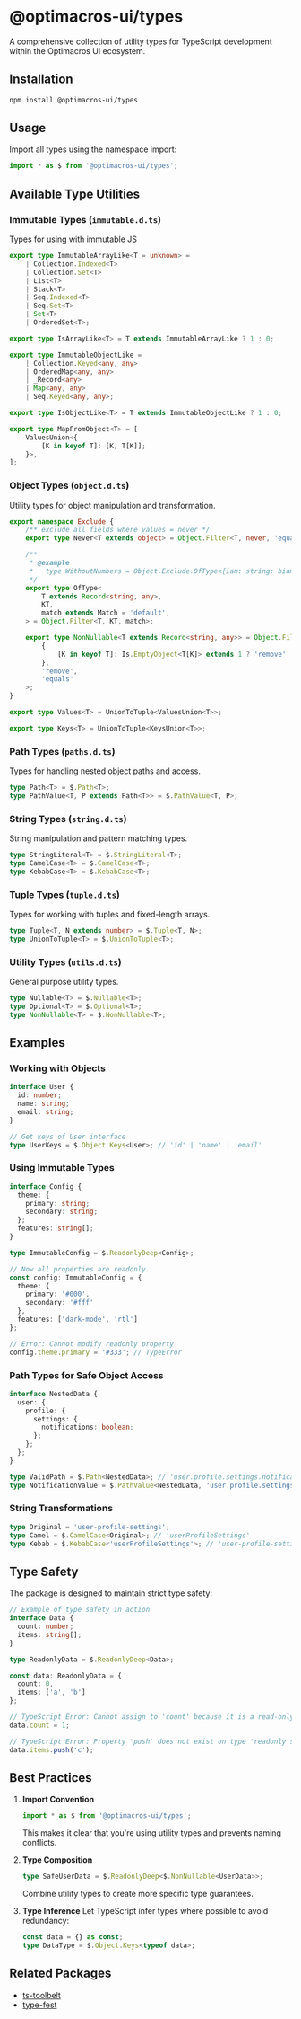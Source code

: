 # @optimacros-ui/types

A comprehensive collection of utility types for TypeScript development within the Optimacros UI ecosystem.

## Installation

```bash
npm install @optimacros-ui/types
```

## Usage

Import all types using the namespace import:

```typescript
import * as $ from '@optimacros-ui/types';
```

## Available Type Utilities


### Immutable Types (`immutable.d.ts`)
Types for using with immutable JS

```typescript
export type ImmutableArrayLike<T = unknown> =
    | Collection.Indexed<T>
    | Collection.Set<T>
    | List<T>
    | Stack<T>
    | Seq.Indexed<T>
    | Seq.Set<T>
    | Set<T>
    | OrderedSet<T>;

export type IsArrayLike<T> = T extends ImmutableArrayLike ? 1 : 0;

export type ImmutableObjectLike =
    | Collection.Keyed<any, any>
    | OrderedMap<any, any>
    | _Record<any>
    | Map<any, any>
    | Seq.Keyed<any, any>;

export type IsObjectLike<T> = T extends ImmutableObjectLike ? 1 : 0;

export type MapFromObject<T> = [
    ValuesUnion<{
        [K in keyof T]: [K, T[K]];
    }>,
];
```

### Object Types (`object.d.ts`)
Utility types for object manipulation and transformation.

```typescript
export namespace Exclude {
    /** exclude all fields where values = never */
    export type Never<T extends object> = Object.Filter<T, never, 'equals'>;

    /**
     * @example
     *   type WithoutNumbers = Object.Exclude.OfType<{iam: string; biam: number}, number, 'equals'>;
     */
    export type OfType<
        T extends Record<string, any>,
        KT,
        match extends Match = 'default',
    > = Object.Filter<T, KT, match>;

    export type NonNullable<T extends Record<string, any>> = Object.Filter<
        {
            [K in keyof T]: Is.EmptyObject<T[K]> extends 1 ? 'remove' : T[K];
        },
        'remove',
        'equals'
    >;
}

export type Values<T> = UnionToTuple<ValuesUnion<T>>;

export type Keys<T> = UnionToTuple<KeysUnion<T>>;
```

### Path Types (`paths.d.ts`)
Types for handling nested object paths and access.

```typescript
type Path<T> = $.Path<T>;
type PathValue<T, P extends Path<T>> = $.PathValue<T, P>;
```

### String Types (`string.d.ts`)
String manipulation and pattern matching types.

```typescript
type StringLiteral<T> = $.StringLiteral<T>;
type CamelCase<T> = $.CamelCase<T>;
type KebabCase<T> = $.KebabCase<T>;
```

### Tuple Types (`tuple.d.ts`)
Types for working with tuples and fixed-length arrays.

```typescript
type Tuple<T, N extends number> = $.Tuple<T, N>;
type UnionToTuple<T> = $.UnionToTuple<T>;
```

### Utility Types (`utils.d.ts`)
General purpose utility types.

```typescript
type Nullable<T> = $.Nullable<T>;
type Optional<T> = $.Optional<T>;
type NonNullable<T> = $.NonNullable<T>;
```

## Examples

### Working with Objects

```typescript
interface User {
  id: number;
  name: string;
  email: string;
}

// Get keys of User interface
type UserKeys = $.Object.Keys<User>; // 'id' | 'name' | 'email'
```

### Using Immutable Types

```typescript
interface Config {
  theme: {
    primary: string;
    secondary: string;
  };
  features: string[];
}

type ImmutableConfig = $.ReadonlyDeep<Config>;

// Now all properties are readonly
const config: ImmutableConfig = {
  theme: {
    primary: '#000',
    secondary: '#fff'
  },
  features: ['dark-mode', 'rtl']
};

// Error: Cannot modify readonly property
config.theme.primary = '#333'; // TypeError
```

### Path Types for Safe Object Access

```typescript
interface NestedData {
  user: {
    profile: {
      settings: {
        notifications: boolean;
      };
    };
  };
}

type ValidPath = $.Path<NestedData>; // 'user.profile.settings.notifications'
type NotificationValue = $.PathValue<NestedData, 'user.profile.settings.notifications'>; // boolean
```

### String Transformations

```typescript
type Original = 'user-profile-settings';
type Camel = $.CamelCase<Original>; // 'userProfileSettings'
type Kebab = $.KebabCase<'userProfileSettings'>; // 'user-profile-settings'
```

## Type Safety

The package is designed to maintain strict type safety:

```typescript
// Example of type safety in action
interface Data {
  count: number;
  items: string[];
}

type ReadonlyData = $.ReadonlyDeep<Data>;

const data: ReadonlyData = {
  count: 0,
  items: ['a', 'b']
};

// TypeScript Error: Cannot assign to 'count' because it is a read-only property
data.count = 1;

// TypeScript Error: Property 'push' does not exist on type 'readonly string[]'
data.items.push('c');
```

## Best Practices

1. **Import Convention**
   ```typescript
   import * as $ from '@optimacros-ui/types';
   ```
   This makes it clear that you're using utility types and prevents naming conflicts.

2. **Type Composition**
   ```typescript
   type SafeUserData = $.ReadonlyDeep<$.NonNullable<UserData>>;
   ```
   Combine utility types to create more specific type guarantees.

3. **Type Inference**
   Let TypeScript infer types where possible to avoid redundancy:
   ```typescript
   const data = {} as const;
   type DataType = $.Object.Keys<typeof data>;
   ```


## Related Packages
- [ts-toolbelt](https://github.com/millsp/ts-toolbelt)
- [type-fest](https://github.com/sindresorhus/type-fest)